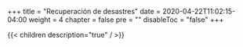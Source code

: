 +++
title = "Recuperación de desastres"
date = 2020-04-22T11:02:15-04:00
weight = 4
chapter = false
pre = ""
disableToc = "false"
+++

{{< children description="true" / >}}
